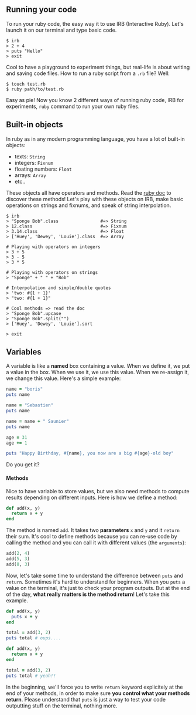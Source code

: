 ## Running your code

To run your ruby code, the easy way it to use IRB (Interactive Ruby). Let's launch it on our terminal and type basic code.

```
$ irb
> 2 + 4
> puts "Hello"
> exit
```

Cool to have a playground to experiment things, but real-life is about writing and saving code files. How to run a ruby script from a `.rb` file? Well:

```
$ touch test.rb
$ ruby path/to/test.rb
```

Easy as pie! Now you know 2 different ways of running ruby code, IRB for experiments, `ruby` command to run your own ruby files.


## Built-in objects

In ruby as in any modern programming language, you have a lot of built-in objects:

- texts: `String`
- integers: `Fixnum`
- floating numbers: `Float`
- arrays: `Array`
- etc..

These objects all have operators and methods. Read the [ruby doc](http://ruby-doc.org/core-2.2.3/) to discover these methods! Let's play with these objects on IRB, make basic operations on strings and fixnums, and speak of string interpolation.

```
$ irb
> "Sponge Bob".class                #=> String
> 12.class                          #=> Fixnum
> 3.14.class                        #=> Float
> ['Huey', 'Dewey', 'Louie'].class  #=> Array

# Playing with operators on integers
> 3 + 5
> 3 - 5
> 3 * 5

# Playing with operators on strings
> "Sponge" + " " + "Bob"

# Interpolation and simple/double quotes
> 'two: #{1 + 1}'
> "two: #{1 + 1}"

# Cool methods => read the doc
> "Sponge Bob".upcase
> "Sponge Bob".split("")
> ['Huey', 'Dewey', 'Louie'].sort

> exit
```

## Variables

A variable is like a **named** box containing a value. When we define it, we put a value in the box. When we use it, we use this value. When we re-assign it, we change this value. Here's a simple example:

```ruby
name = "boris"
puts name

name = "Sebastien"
puts name

name = name + " Saunier"
puts name

age = 31
age += 1

puts "Happy Birthday, #{name}, you now are a big #{age}-old boy"
```

Do you get it?

#### Methods

Nice to have variable to store values, but we also need methods to compute results depending on different inputs. Here is how we define a method:


```ruby
def add(x, y)
  return x + y
end
```

The method is named `add`. It takes two **parameters** `x` and `y` and it `return` their sum. It's cool to define methods because you can re-use code by calling the method and you can call it with different values (the `arguments`):

```ruby
add(2, 4)
add(5, 3)
add(8, 3)
```

Now, let's take some time to understand the difference between `puts` and `return`. Sometimes it's hard to understand for beginners. When you `puts` a value on the terminal, it's just to check your program outputs. But at the end of the day, **what really matters is the method return**! Let's take this example.

```ruby
def add(x, y)
  puts x + y
end

total = add(3, 2)
puts total # oups....

def add(x, y)
  return x + y
end

total = add(3, 2)
puts total # yeah!!
```

In the beginning, we'll force you to write `return` keyword explicitely at the end of your methods, in order to make sure **you control what your methods return**. Please understand that `puts` is just a way to test your code outputting stuff on the terminal, nothing more.
